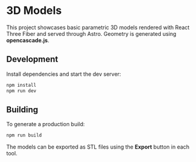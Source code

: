 # 3D Models

This project showcases basic parametric 3D models rendered with React Three Fiber and served through Astro. Geometry is generated using **opencascade.js**.

## Development

Install dependencies and start the dev server:

```bash
npm install
npm run dev
```

## Building

To generate a production build:

```bash
npm run build
```

The models can be exported as STL files using the **Export** button in each tool.
